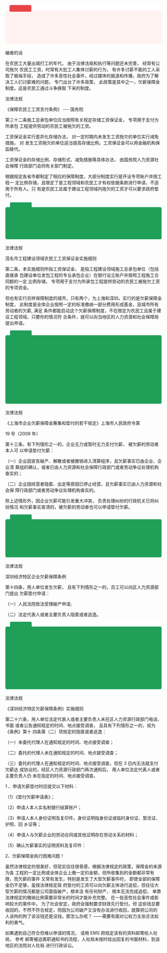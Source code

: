 ![](<@img/img_ 1150.png>)

编者的话

在农民工大量出城打工的年代， 由于法律法规和执行等问题还未完善， 经常有公司拖欠 农民工工资，时常有大批工人集体讨薪的行为， 有许多讨薪不能的工人采取了极端手段， 造成了许多恶性社会事件，经过媒体的报道和传播，政府为了解决工人们讨薪难的问题， 专门出台了许多政策， 此政策是其中之一，欠薪保障金制度。这是农民工通过斗争换取 下来的制度。

法律法规

《保障农民工工资支付条例》 --- 国务院

第三十二条施工总承包单位应当按照有关规定存储工资保证金， 专项用于支付为所承包 工程提供劳动的农民工被拖欠的工资。

工资保证金实行差异化存储办法， 对一定时期内未发生工资拖欠的单位实行减免措施， 对 发生工资拖欠的单位适当提高存储比例。工资保证金可以用金融机构保函替代。

工资保证金的存储比例、存储形式、减免措施等具体办法， 由国务院人力资源社会保障 行政部门会同有关部门制定。

根据规定各省市都制定了相应的保障制度，大部分制度实行是开设专项账户并按工程一 定比例存储，且限定了是工程领域和农民工才有权依据条款进行申请，不适用于所有人。只 有是农民工且属于建设工程领域内拖欠的工资才可以要求政府垫付。

![](<@img/img_ 1151.png>)

法律法规

茂名市工程建设领域农民工工资保证金实施细则

第二条，本实施细则所指工资保证金， 是指工程建设领域施工总承包单位（包括直接承 包建设单位发包工程的专业承包企业）在银行设立账户并按照工程施工合同额的一定 比例存储， 专项用于支付为所承包工程提供劳动的农民工被拖欠工资的专项资金。

但也有实行另样保障制度的城市，只有两个，为上海和深圳，实行的是欠薪保障金制度， 此制度是全体企业按照一定的标准缴纳一部分费用形成基金，且城市所有劳动者的欠薪, 满足 条件都能启动这个欠薪保障制度，不在限定为农民工且属于建设工程领域，只要你的情况符 合条件，就可以向当地区的人力资源和社会保障局提出申请。

![](<@img/img_ 1152.png>)

法律法规

《上海市企业欠薪保障金筹集和垫付的若干规定》上海市人民政府令第

19 号（2009 年）

第十三条，有下列情形之一的，企业无力或暂时无力支付欠薪， 被欠薪的劳动者本人可 以申请垫付欠薪：

（一）企业因宣告破产、解散或者被撤销进入清算程序，且欠薪事实已由企业、企业清 算组织确认，或者已由人力资源和社会保障行政部门或者劳动争议处理机构查实的；

（二）企业因经营者隐匿、出走等原因已停止经营，且欠薪事实已由人力资源和社会保 障行政部门或者劳动争议处理机构查实的。

除上述情形外，因企业欠薪可能引发重大冲突， 负责处理纠纷的行政机关已将纠纷情况 和欠薪事实查清的，被欠薪的劳动者也可以申请垫付欠薪。

![](<@img/img_ 1153.png>)

法律法规

深圳经济特区企业欠薪保障条例

第十四条，用人单位发生欠薪， 且有下列情形之一的，员工可以向区人力资源部门提出 欠薪垫付申请：

（一）人民法院依法受理破产申请;

（二）法定代表人或者主要负责人隐匿或者逃逸。

![](<@img/img_ 1154.png>)

法律法规

《深圳经济特区欠薪保障条例》实施细则

第二十六条，用人单位法定代表人或者主要负责人未在区人力资源行政部门电话、书面 或者公告通知规定的时间、地点接受调查， 且具有下列情形之一的，视为《条例》第十 四条第（二）项规定的隐匿或者逃逸：

（一）未委托代理人在通知规定的时间、地点接受调查；

（二）委托的代理人未在通知规定的时间、地点接受调查；

（三）委托的代理人在通知规定的时间、地点接受调查，但在 3 日内无法就支付欠薪达 成协议的，经区人力资源行政部门再次通知后， 用人单位法定代表人或者主要负责人仍 未在指定的时间、地点接受调查。

1 、申请欠薪垫付时应提交以下材料：

（1）《垫付欠薪申请表》；

（2）申请人本人实名制银行结算账户；

（3）申请人本人身份证明及复印件。身份证明指身份证或临时身份证、暂住证、护照、回 乡证等；

（4）申请人与欠薪企业的劳动合同或其他证明存在劳动关系的材料；

（5）确认欠薪事实的证明资料及复印件：

2、欠薪保障金执行困难问题！

虽然法律规定的很美好，但现实往往很骨感，根据法律规定的政策，保障金的来源为各 工程的一定比例或全体企业上缴一定的金额，但所收集到的金额都非常有限，而欠薪的事件 又常有发生，特别是发生了大型欠薪事件时， 即使全部的保障金仍不足够，虽按法律规定政 府垫付的工资可以向欠薪主体进行追偿，但往往大型欠薪的情况都是公司面临破产，根本没 有任何财产， 根本无法完成追偿， 单靠法律规定的缴纳比例需要非常长的时间才能补充完整。 在一些恶性社会事件或影响较大的案件中， 为了社会安定，政府会强制要求财政先行垫付。但 这些钱总要收回的，不然不符合规定，但因为公司破产又没有办法进行收回，就算把公司的 人该拘的拘了该没钱还是没钱。那怎么办呢？ ——需要有面对公权力主张合法权利的勇气。

如果遇到自己符合但难以申请的情况， 请用 EMS 把规定该有的资料邮寄给人社局， 参考 邮寄被迫离职通知书的流程，人社局未按时给出回复的书面材料，到该地区的法院对人社局 进行行政诉讼。